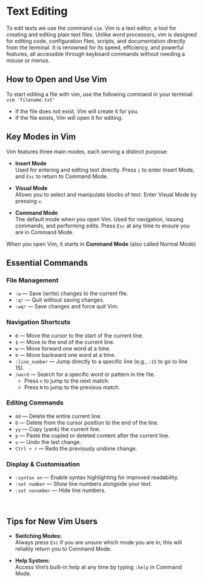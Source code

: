 # Text Editing

To edit texts we use the command `vim`. Vim is a text editor, a tool for creating and editing plain text files. Unlike word processors, vim is designed for editing code, configuration files, scripts, and documentation directly from the terminal. It is renowned for its speed, efficiency, and powerful features, all accessible through keyboard commands without needing a mouse or menus.

## How to Open and Use Vim

To start editing a file with vim, use the following command in your terminal: `vim 'filename.txt'`
- If the file does not exist, Vim will create it for you.
- If the file exists, Vim will open it for editing.

## Key Modes in Vim

Vim features three main modes, each serving a distinct purpose:

- **Insert Mode**  
  Used for entering and editing text directly. Press `i` to enter Insert Mode, and `Esc` to return to Command Mode.

- **Visual Mode**  
  Allows you to select and manipulate blocks of text. Enter Visual Mode by pressing `v`.

- **Command Mode**  
  The default mode when you open Vim. Used for navigation, issuing commands, and performing edits. Press `Esc` at any time to ensure you are in Command Mode.

When you open Vim, it starts in **Command Mode** (also called Normal Mode)

## Essential Commands

### File Management

- `:w` — Save (write) changes to the current file.
- `:q!` — Quit without saving changes.
- `:wq!` — Save changes and force quit Vim.

### Navigation Shortcuts

- `0` — Move the cursor to the start of the current line.
- `$` — Move to the end of the current line.
- `w` — Move forward one word at a time.
- `b` — Move backward one word at a time.
- `:line_number` — Jump directly to a specific line (e.g., `:15` to go to line 15).
- `/word` — Search for a specific word or pattern in the file.
  - Press `n` to jump to the next match.
  - Press `N` to jump to the previous match.

### Editing Commands

- `dd` — Delete the entire current line.
- `D` — Delete from the cursor position to the end of the line.
- `yy` — Copy (yank) the current line.
- `p` — Paste the copied or deleted content after the current line.
- `u` — Undo the last change.
- `Ctrl + r` — Redo the previously undone change.

### Display & Customisation

- `:syntax on` — Enable syntax highlighting for improved readability.
- `:set number` — Show line numbers alongside your text.
- `:set nonumber` — Hide line numbers.

&nbsp;

## Tips for New Vim Users

- **Switching Modes:**  
  Always press `Esc` if you are unsure which mode you are in; this will reliably return you to Command Mode.

- **Help System:**  
  Access Vim’s built-in help at any time by typing `:help` in Command Mode.
